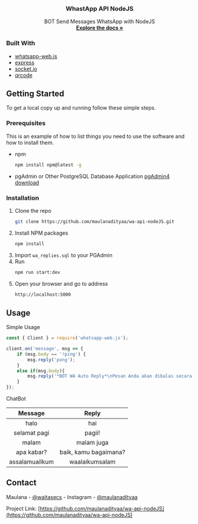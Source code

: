 <!--
*** Thanks for checking out the Best-README-Template. If you have a suggestion
*** that would make this better, please fork the repo and create a pull request
*** or simply open an issue with the tag "enhancement".
*** Thanks again! Now go create something AMAZING! :D
***
***
***
*** To avoid retyping too much info. Do a search and replace for the following:
*** github_username, repo_name, twitter_handle, email, project_title, project_description
-->



<!-- PROJECT SHIELDS -->
<!--
*** I'm using markdown "reference style" links for readability.
*** Reference links are enclosed in brackets [ ] instead of parentheses ( ).
*** See the bottom of this document for the declaration of the reference variables
*** for contributors-url, forks-url, etc. This is an optional, concise syntax you may use.
*** https://www.markdownguide.org/basic-syntax/#reference-style-links
-->



<!-- PROJECT LOGO -->
<br />
<p align="center">

  <h3 align="center">WhastApp API NodeJS</h3>

  <p align="center">
    BOT Send Messages WhatsApp with NodeJS
    <br />
    <a href="https://github.com/maulanadityaa/wa-api-nodeJS"><strong>Explore the docs »</strong></a>
  </p>
</p>


### Built With

* [whatsapp-web.js](https://guide.wwebjs.dev/)
* [express](https://expressjs.com/)
* [socket.io](https://github.com/socketio/socket.io#readme)
* [qrcode](https://github.com/soldair/node-qrcode)



<!-- GETTING STARTED -->
## Getting Started

To get a local copy up and running follow these simple steps.

### Prerequisites

This is an example of how to list things you need to use the software and how to install them.
* npm
  ```sh
  npm install npm@latest -g
  ```
* pgAdmin or Other PostgreSQL Database Application
  [pgAdmin4 download](https://www.pgadmin.org/download/)

### Installation

1. Clone the repo
   ```sh
   git clone https://github.com/maulanadityaa/wa-api-nodeJS.git
   ```
2. Install NPM packages
   ```sh
   npm install
   ```
3. Import `wa_replies.sql` to your PGAdmin
4. Run
   ```sh
   npm run start:dev
   ```
5. Open your browser and go to address
   ```sh
   http://localhost:5000
   ```


<!-- USAGE EXAMPLES -->
## Usage

Simple Usage
```js
const { Client } = require('whatsapp-web.js');

client.on('message', msg => {
    if (msg.body == '!ping') {
        msg.reply('pong');
    }
    else if(msg.body){
        msg.reply('*BOT WA Auto Reply*\nPesan Anda akan dibalas secara berurutan dari bawah')
    }
});
```

ChatBot

**Message**|**Reply**
:-----:|:-----:
halo|hai
selamat pagi|pagii!
malam|malam juga
apa kabar?|baik, kamu bagaimana?
assalamuailkum|waalaikumsalam

<!-- CONTACT -->
## Contact

Maulana - [@waitasecs](https://twitter.com/waitasecs) - Instagram - [@maulanadityaa](https://instagram.com/maulanadityaa)

Project Link: [https://github.com/maulanadityaa/wa-api-nodeJS](https://github.com/maulanadityaa/wa-api-nodeJS)






<!-- MARKDOWN LINKS & IMAGES -->
<!-- https://www.markdownguide.org/basic-syntax/#reference-style-links -->
[contributors-shield]: https://img.shields.io/github/contributors/github_username/repo.svg?style=for-the-badge
[contributors-url]: https://github.com/github_username/repo_name/graphs/contributors
[forks-shield]: https://img.shields.io/github/forks/github_username/repo.svg?style=for-the-badge
[forks-url]: https://github.com/github_username/repo_name/network/members
[stars-shield]: https://img.shields.io/github/stars/github_username/repo.svg?style=for-the-badge
[stars-url]: https://github.com/github_username/repo_name/stargazers
[issues-shield]: https://img.shields.io/github/issues/github_username/repo.svg?style=for-the-badge
[issues-url]: https://github.com/github_username/repo_name/issues
[license-shield]: https://img.shields.io/github/license/github_username/repo.svg?style=for-the-badge
[license-url]: https://github.com/github_username/repo_name/blob/master/LICENSE.txt
[linkedin-shield]: https://img.shields.io/badge/-LinkedIn-black.svg?style=for-the-badge&logo=linkedin&colorB=555
[linkedin-url]: https://linkedin.com/in/github_username
